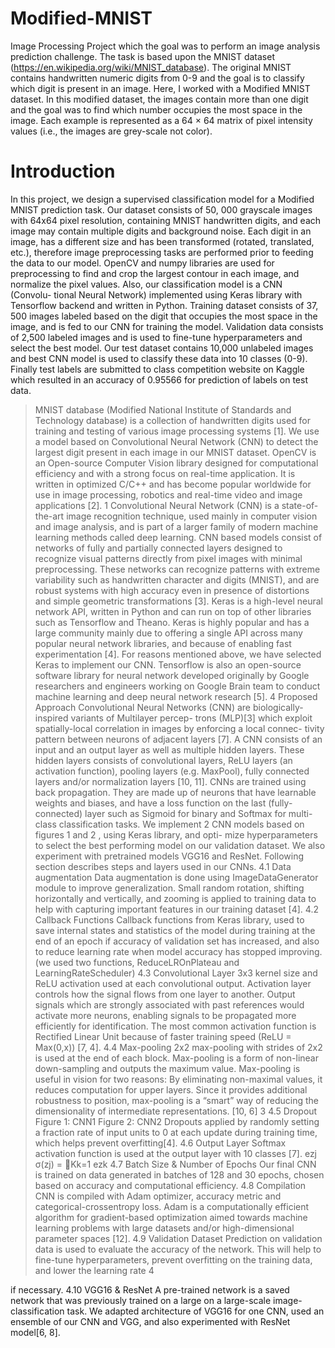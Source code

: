 # Modified-MNIST
Image Processing Project which the goal was to perform an image analysis prediction challenge. The task is based upon the MNIST dataset (https://en.wikipedia.org/wiki/MNIST_database). The original MNIST contains handwritten numeric digits from 0-9 and the goal is to classify which digit is present in an image. Here, I worked with a Modified MNIST dataset. In this modified dataset, the images contain more than one digit and the goal was to find which number occupies the most space in the image. Each example is represented as a 64 × 64 matrix of pixel intensity values (i.e., the images are grey-scale not color).
# Introduction
In this project, we design a supervised classification model for a Modified MNIST prediction task. Our dataset consists of 50, 000 grayscale images with 64x64 pixel resolution, containing MNIST handwritten digits, and each image may contain multiple digits and background noise. Each digit in an image, has a different size and has been transformed (rotated, translated, etc.), therefore image preprocessing tasks are performed prior to feeding the data to our model. OpenCV and numpy libraries are used for preprocessing to find and crop the largest contour in each image, and normalize the pixel values. Also, our classification model is a CNN (Convolu- tional Neural Network) implemented using Keras library with Tensorflow backend and written in Python. Training dataset consists of 37, 500 images labeled based on the digit that occupies the most space in the image, and is fed to our CNN for training the model. Validation data consists of 2,500 labeled images and is used to fine-tune hyperparameters and select the best model. Our test dataset contains 10,000 unlabeled images and best CNN model is used to classify these data into 10 classes (0-9). Finally test labels are submitted to class competition website on Kaggle which resulted in an accuracy of 0.95566 for prediction of labels on test data.
> MNIST database (Modified National Institute of Standards and Technology database) is a collection of handwritten digits used for training and testing of various image processing systems [1]. We use a model based on Convolutional Neural Network (CNN) to detect the largest digit present in each image in our MNIST dataset.
OpenCV is an Open-source Computer Vision library designed for computational efficiency and with a strong focus on real-time application. It is written in optimized C/C++ and has become popular worldwide for use in image processing, robotics and real-time video and image applications [2].
1
Convolutional Neural Network (CNN) is a state-of-the-art image recognition technique, used mainly in computer vision and image analysis, and is part of a larger family of modern machine learning methods called deep learning. CNN based models consist of networks of fully and partially connected layers designed to recognize visual patterns directly from pixel images with minimal preprocessing. These networks can recognize patterns with extreme variability such as handwritten character and digits (MNIST), and are robust systems with high accuracy even in presence of distortions and simple geometric transformations [3].
Keras is a high-level neural network API, written in Python and can run on top of other libraries such as Tensorflow and Theano. Keras is highly popular and has a large community mainly due to offering a single API across many popular neural network libraries, and because of enabling fast experimentation [4]. For reasons mentioned above, we have selected Keras to implement our CNN.
Tensorflow is also an open-source software library for neural network developed originally by Google researchers and engineers working on Google Brain team to conduct machine learning and deep neural network research [5].
4 Proposed Approach
Convolutional Neural Networks (CNN) are biologically-inspired variants of Multilayer percep- trons (MLP)[3] which exploit spatially-local correlation in images by enforcing a local connec- tivity pattern between neurons of adjacent layers [7]. A CNN consists of an input and an output layer as well as multiple hidden layers. These hidden layers consists of convolutional layers, ReLU layers (an activation function), pooling layers (e.g. MaxPool), fully connected layers and/or normalization layers [10, 11]. CNNs are trained using back propagation. They are made up of neurons that have learnable weights and biases, and have a loss function on the last (fully-connected) layer such as Sigmoid for binary and Softmax for multi-class classification tasks. We implement 2 CNN models based on figures 1 and 2 , using Keras library, and opti- mize hyperparameters to select the best performing model on our validation dataset. We also experiment with pretrained models VGG16 and ResNet. Following section describes steps and layers used in our CNNs.
4.1 Data augmentation
Data augmentation is done using ImageDataGenerator module to improve generalization. Small random rotation, shifting horizontally and vertically, and zooming is applied to training data to help with capturing important features in our training dataset [4].
4.2 Callback Functions
Callback functions from Keras library, used to save internal states and statistics of the model during training at the end of an epoch if accuracy of validation set has increased, and also to reduce learning rate when model accuracy has stopped improving.(we used two functions, ReduceLROnPlateau and LearningRateScheduler)
4.3 Convolutional Layer
3x3 kernel size and ReLU activation used at each convolutional output. Activation layer controls how the signal flows from one layer to another. Output signals which are strongly associated with past references would activate more neurons, enabling signals to be propagated more efficiently for identification. The most common activation function is Rectified Linear Unit because of faster training speed (ReLU = Max(0,x)) [7, 4].
4.4 Max-pooling
2x2 max-pooling with strides of 2x2 is used at the end of each block. Max-pooling is a form of non-linear down-sampling and outputs the maximum value. Max-pooling is useful in vision for two reasons: By eliminating non-maximal values, it reduces computation for upper layers. Since it provides additional robustness to position, max-pooling is a “smart” way of reducing the dimensionality of intermediate representations. [10, 6]
3
 4.5 Dropout
Figure 1: CNN1
 Figure 2: CNN2
Dropouts applied by randomly setting a fraction rate of input units to 0 at each update during training time, which helps prevent overfitting[4].
4.6 Output Layer
Softmax activation function is used at the output layer with 10 classes [7].
ezj σ(zj) = 􏰂Kk=1 ezk
4.7 Batch Size & Number of Epochs
Our final CNN is trained on data generated in batches of 128 and 30 epochs, chosen based on accuracy and computational efficiency.
4.8 Compilation
CNN is compiled with Adam optimizer, accuracy metric and categorical-crossentropy loss. Adam is a computationally efficient algorithm for gradient-based optimization aimed towards machine learning problems with large datasets and/or high-dimensional parameter spaces [12].
4.9 Validation Dataset
Prediction on validation data is used to evaluate the accuracy of the network. This will help to fine-tune hyperparameters, prevent overfitting on the training data, and lower the learning rate
 4

if necessary.
4.10 VGG16 & ResNet
A pre-trained network is a saved network that was previously trained on a large on a large-scale image-classification task. We adapted architecture of VGG16 for one CNN, used an ensemble of our CNN and VGG, and also experimented with ResNet model[6, 8].

